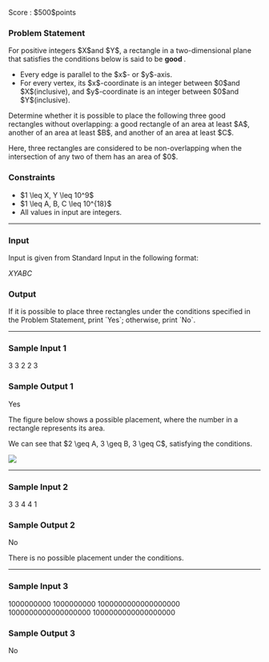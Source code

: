 
<div>

<span>

<span>

<p>
Score : $500$points
</p>

<div>

<section>

### **Problem Statement**

<p>
For positive integers $X$and $Y$, a rectangle in a two-dimensional plane that satisfies the conditions below is said to be 
<strong>
good
</strong>
.
</p>

<ul>

<li>
Every edge is parallel to the $x$- or $y$-axis.
</li>

<li>
For every vertex, its $x$-coordinate is an integer between $0$and $X$(inclusive), and $y$-coordinate is an integer between $0$and $Y$(inclusive).
</li>

</ul>

<p>
Determine whether it is possible to place the following three good rectangles without overlapping: a good rectangle of an area at least $A$, another of an area at least $B$, and another of an area at least $C$.
</p>

<p>
Here, three rectangles are considered to be non-overlapping when the intersection of any two of them has an area of $0$.
</p>

</section>

</div>

<div>

<section>

### **Constraints**

<ul>

<li>
$1 \leq X, Y \leq 10^9$
</li>

<li>
$1 \leq A, B, C \leq 10^{18}$
</li>

<li>
All values in input are integers.
</li>

</ul>

</section>

</div>

---

<div>

<div>

<section>

### **Input**

<p>
Input is given from Standard Input in the following format:
</p>

<div>

$X$$Y$$A$$B$$C$
</div>

</section>

</div>

<div>

<section>

### **Output**

<p>
If it is possible to place three rectangles under the conditions specified in the Problem Statement, print `Yes`; otherwise, print `No`.
</p>

</section>

</div>

</div>

---

<div>

<section>

### **Sample Input 1**

<div>

3 3 2 2 3

</div>

</section>

</div>

<div>

<section>

### **Sample Output 1**

<div>

Yes

</div>

<p>
The figure below shows a possible placement, where the number in a rectangle represents its area.
</p>

<p>
We can see that $2 \geq A, 3 \geq B, 3 \geq C$, satisfying the conditions.
</p>

<p>

<img src="https://img.atcoder.jp/ghi/abc223e_sample.png">

</img>

</p>

</section>

</div>

---

<div>

<section>

### **Sample Input 2**

<div>

3 3 4 4 1

</div>

</section>

</div>

<div>

<section>

### **Sample Output 2**

<div>

No

</div>

<p>
There is no possible placement under the conditions.
</p>

</section>

</div>

---

<div>

<section>

### **Sample Input 3**

<div>

1000000000 1000000000 1000000000000000000 1000000000000000000 1000000000000000000

</div>

</section>

</div>

<div>

<section>

### **Sample Output 3**

<div>

No

</div>

</section>

</div>

</span>

</span>

</div>
